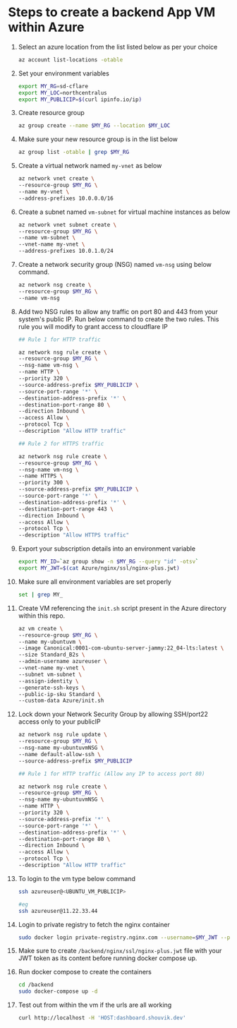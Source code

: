 # Steps to create a backend App VM within Azure

1. Select an azure location from the list listed below as per your choice

    ```bash
    az account list-locations -otable
    ```

1. Set your environment variables

    ```bash
    export MY_RG=sd-cflare
    export MY_LOC=northcentralus 
    export MY_PUBLICIP=$(curl ipinfo.io/ip)
    ```

1. Create resource group

    ```bash
    az group create --name $MY_RG --location $MY_LOC
    ```

1. Make sure your new resource group is in the list below

    ```bash
    az group list -otable | grep $MY_RG
    ```

1. Create a virtual network named `my-vnet` as below

    ```bash
    az network vnet create \
    --resource-group $MY_RG \
    --name my-vnet \
    --address-prefixes 10.0.0.0/16
    ```

1. Create a subnet named `vm-subnet` for virtual machine instances as below

    ```bash
    az network vnet subnet create \
    --resource-group $MY_RG \
    --name vm-subnet \
    --vnet-name my-vnet \
    --address-prefixes 10.0.1.0/24
    ```

1. Create a network security group (NSG) named `vm-nsg` using below command.

    ```bash
    az network nsg create \
    --resource-group $MY_RG \
    --name vm-nsg
    ```

1. Add two NSG rules to allow any traffic on port 80 and 443 from your system's public IP. Run below command to create the two rules. This rule you will modify to grant access to cloudflare IP

    ```bash
    ## Rule 1 for HTTP traffic

    az network nsg rule create \
    --resource-group $MY_RG \
    --nsg-name vm-nsg \
    --name HTTP \
    --priority 320 \
    --source-address-prefix $MY_PUBLICIP \
    --source-port-range '*' \
    --destination-address-prefix '*' \
    --destination-port-range 80 \
    --direction Inbound \
    --access Allow \
    --protocol Tcp \
    --description "Allow HTTP traffic"
    ```

    ```bash
    ## Rule 2 for HTTPS traffic

    az network nsg rule create \
    --resource-group $MY_RG \
    --nsg-name vm-nsg \
    --name HTTPS \
    --priority 300 \
    --source-address-prefix $MY_PUBLICIP \
    --source-port-range '*' \
    --destination-address-prefix '*' \
    --destination-port-range 443 \
    --direction Inbound \
    --access Allow \
    --protocol Tcp \
    --description "Allow HTTPS traffic"
    ```

1. Export your subscription details into an environment variable

    ```bash
    export MY_ID=`az group show -n $MY_RG --query "id" -otsv`
    export MY_JWT=$(cat Azure/nginx/ssl/nginx-plus.jwt)
    ```

1. Make sure all environment variables are set properly

    ```bash
    set | grep MY_
    ```

1. Create VM referencing the `init.sh` script present in the Azure directory within this repo.

    ```bash
    az vm create \
    --resource-group $MY_RG \
    --name my-ubuntuvm \
    --image Canonical:0001-com-ubuntu-server-jammy:22_04-lts:latest \
    --size Standard_B2s \
    --admin-username azureuser \
    --vnet-name my-vnet \
    --subnet vm-subnet \
    --assign-identity \
    --generate-ssh-keys \
    --public-ip-sku Standard \
    --custom-data Azure/init.sh 
    ```

1. Lock down your Network Security Group by allowing SSH/port22 access only to your publicIP

    ```bash
    az network nsg rule update \
    --resource-group $MY_RG \
    --nsg-name my-ubuntuvmNSG \
    --name default-allow-ssh \
    --source-address-prefix $MY_PUBLICIP
    ```

    ```bash
    ## Rule 1 for HTTP traffic (Allow any IP to access port 80)

    az network nsg rule create \
    --resource-group $MY_RG \
    --nsg-name my-ubuntuvmNSG \
    --name HTTP \
    --priority 320 \
    --source-address-prefix '*' \
    --source-port-range '*' \
    --destination-address-prefix '*' \
    --destination-port-range 80 \
    --direction Inbound \
    --access Allow \
    --protocol Tcp \
    --description "Allow HTTP traffic"
    ```

1. To login to the vm type below command

    ```bash
    ssh azureuser@<UBUNTU_VM_PUBLICIP>

    #eg
    ssh azureuser@11.22.33.44
    ```

1. Login to private registry to fetch the nginx container

    ```bash
    sudo docker login private-registry.nginx.com --username=$MY_JWT --password=none
    ```

1. Make sure to create `/backend/nginx/ssl/nginx-plus.jwt` file with your JWT token as its content before running docker compose up.

1. Run docker compose to create the containers

    ```bash
    cd /backend
    sudo docker-compose up -d
    ```

1. Test out from within the vm if the urls are all working

    ```bash
    curl http://localhost -H 'HOST:dashboard.shouvik.dev'
